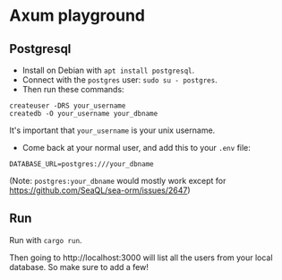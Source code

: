 # Axum playground

## Postgresql

* Install on Debian with `apt install postgresql`.
* Connect with the `postgres` user: `sudo su - postgres`.
* Then run these commands:

```
createuser -DRS your_username
createdb -O your_username your_dbname
```

It's important that `your_username` is your unix username.

* Come back at your normal user, and add this to your `.env` file:

```
DATABASE_URL=postgres:///your_dbname
```

(Note: `postgres:your_dbname` would mostly work except for https://github.com/SeaQL/sea-orm/issues/2647)

## Run

Run with `cargo run`.

Then going to http://localhost:3000 will list all the users from your local
database. So make sure to add a few!
